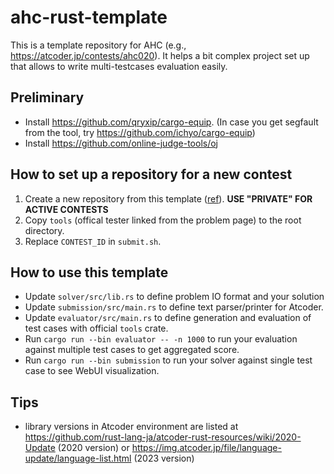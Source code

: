 # ahc-rust-template

This is a template repository for AHC (e.g., https://atcoder.jp/contests/ahc020).
It helps a bit complex project set up that allows to write multi-testcases evaluation easily.

## Preliminary

* Install https://github.com/qryxip/cargo-equip. (In case you get segfault from the tool, try https://github.com/ichyo/cargo-equip)
* Install https://github.com/online-judge-tools/oj

## How to set up a repository for a new contest

1. Create a new repository from this template ([ref](https://docs.github.com/en/repositories/creating-and-managing-repositories/creating-a-repository-from-a-template)). **USE "PRIVATE" FOR ACTIVE CONTESTS**
2. Copy `tools` (offical tester linked from the problem page) to the root directory.
3. Replace `CONTEST_ID` in `submit.sh`.

## How to use this template

* Update `solver/src/lib.rs` to define problem IO format and your solution
* Update `submission/src/main.rs` to define text parser/printer for Atcoder.
* Update `evaluator/src/main.rs` to define generation and evaluation of test cases with official `tools` crate.
* Run `cargo run --bin evaluator -- -n 1000` to run your evaluation against multiple test cases to get aggregated score.
* Run `cargo run --bin submission` to run your solver against single test case to see WebUI visualization.

## Tips

* library versions in Atcoder environment are listed at https://github.com/rust-lang-ja/atcoder-rust-resources/wiki/2020-Update (2020 version) or https://img.atcoder.jp/file/language-update/language-list.html (2023 version)
